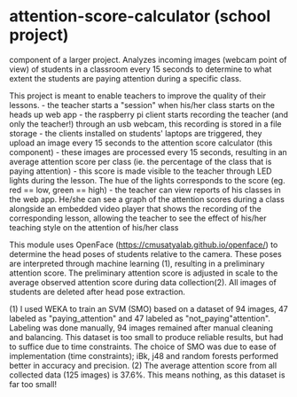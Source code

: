 # attention-score-calculator (school project)
component of a larger project. Analyzes incoming images (webcam point of view) of students in a classroom every 15 seconds to determine to what extent the students are paying attention during a specific class. 

This project is meant to enable teachers to improve the quality of their lessons. 
    - the teacher starts a "session" when his/her class starts on the heads up web app
    - the raspberry pi client starts recording the teacher (and only the teacher!) through an usb webcam, this recording is stored in a file storage
    - the clients installed on students' laptops are triggered, they upload an image every 15 seconds to the attention score calculator (this component)
    - these images are processed every 15 seconds, resulting in an average attention score per class (ie. the percentage of the class that is paying attention)
    - this score is made visible to the teacher through LED lights during the lesson. The hue of the lights corresponds to the score (eg. red == low, green == high)
    - the teacher can view reports of his classes in the web app. He/she can see a graph of the attention scores during a class alongside an embedded video player that shows the recording of the corresponding lesson, allowing the teacher to see the effect of his/her teaching style on the attention of his/her class

This module uses OpenFace (https://cmusatyalab.github.io/openface/) to determine the head poses of students relative to the camera.
These poses are interpreted through machine learning (1), resulting in a preliminary attention score. 
The preliminary attention score is adjusted in scale to the average observed attention score during data collection(2). 
All images of students are deleted after head pose extraction.




(1) I used WEKA to train an SVM (SMO) based on a dataset of 94 images, 47 labeled as "paying_attention" and 47 labeled as "not_paying"attention". 
Labeling was done manually, 94 images remained after manual cleaning and balancing. This dataset is too small to produce reliable results, but had to suffice due to time constraints.
The choice of SMO was due to ease of implementation (time constraints); iBk, j48 and random forests performed better in accuracy and precision.
(2) The average attention score from all collected data (125 images) is 37.6%. This means nothing, as this dataset is far too small!
